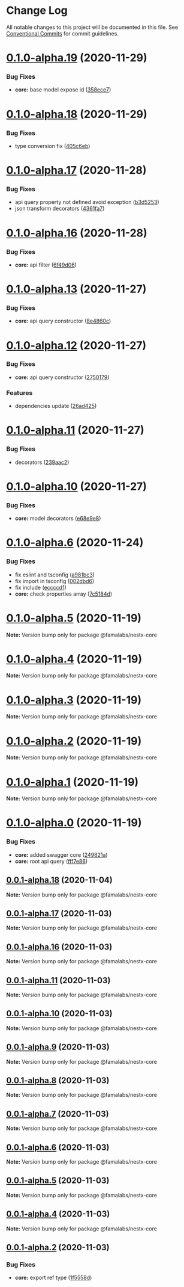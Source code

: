 # Change Log

All notable changes to this project will be documented in this file.
See [Conventional Commits](https://conventionalcommits.org) for commit guidelines.

# [0.1.0-alpha.19](https://github.com/famalabs/nestx/compare/v0.1.0-alpha.18...v0.1.0-alpha.19) (2020-11-29)


### Bug Fixes

* **core:** base model expose id ([358ece7](https://github.com/famalabs/nestx/commit/358ece741b3a63524b27ca08f0c2dd0e86b062d4))





# [0.1.0-alpha.18](https://github.com/famalabs/nestx/compare/v0.1.0-alpha.17...v0.1.0-alpha.18) (2020-11-29)


### Bug Fixes

* type conversion fix ([405c6eb](https://github.com/famalabs/nestx/commit/405c6eb55154c01b2cde6f7e488ecc327c4342ac))





# [0.1.0-alpha.17](https://github.com/famalabs/nestx/compare/v0.1.0-alpha.16...v0.1.0-alpha.17) (2020-11-28)


### Bug Fixes

* api query property not defined avoid exception ([b3d5253](https://github.com/famalabs/nestx/commit/b3d5253728fa5129b44f3e8d6a4e838d742f1468))
* json transform decorators ([4361fa7](https://github.com/famalabs/nestx/commit/4361fa72ac31d06a63831227e908243c3e6fb30e))





# [0.1.0-alpha.16](https://github.com/famalabs/nestx/compare/v0.1.0-alpha.15...v0.1.0-alpha.16) (2020-11-28)


### Bug Fixes

* **core:** api filter ([6f49d06](https://github.com/famalabs/nestx/commit/6f49d06901f0f927e9be6a8f1221e195c1860dc7))





# [0.1.0-alpha.13](https://github.com/famalabs/nestx/compare/v0.1.0-alpha.12...v0.1.0-alpha.13) (2020-11-27)


### Bug Fixes

* **core:** api query constructor ([8e4860c](https://github.com/famalabs/nestx/commit/8e4860cb37b1e0f04a8ade2093d9a2f945996ca3))





# [0.1.0-alpha.12](https://github.com/famalabs/nestx/compare/v0.1.0-alpha.11...v0.1.0-alpha.12) (2020-11-27)


### Bug Fixes

* **core:** api query constructor ([2750179](https://github.com/famalabs/nestx/commit/2750179d5f13da67fddf5c9ecafbfaf2983f282b))


### Features

* dependencies update ([26ad425](https://github.com/famalabs/nestx/commit/26ad4258528b3c3d827f46cc8d93d2c4b6288145))





# [0.1.0-alpha.11](https://github.com/famalabs/nestx/compare/v0.1.0-alpha.10...v0.1.0-alpha.11) (2020-11-27)


### Bug Fixes

* decorators ([239aac2](https://github.com/famalabs/nestx/commit/239aac2baea57a991374a1e49eebcc013823c317))





# [0.1.0-alpha.10](https://github.com/famalabs/nestx/compare/v0.1.0-alpha.9...v0.1.0-alpha.10) (2020-11-27)


### Bug Fixes

* **core:** model decorators ([e68e9e8](https://github.com/famalabs/nestx/commit/e68e9e8111ef04088a92bd1ca62ee69189b757de))






# [0.1.0-alpha.6](https://github.com/famalabs/nestx/compare/v0.1.0-alpha.5...v0.1.0-alpha.6) (2020-11-24)


### Bug Fixes

* fix eslint and tsconfig ([a981bc3](https://github.com/famalabs/nestx/commit/a981bc32ef994543fff7488cca45e8d15baf23bd))
* fix import in tsconfig ([002dbd6](https://github.com/famalabs/nestx/commit/002dbd69fbb7f2af03c2c07f00ccde60a7266e6d))
* fix include ([eccccd1](https://github.com/famalabs/nestx/commit/eccccd1057022846ec124cc97f9cdb0ebfcc8290))
* **core:** check properties array ([7c5184d](https://github.com/famalabs/nestx/commit/7c5184d684d4585fe68d3a89923692d3dd3b5dde))





# [0.1.0-alpha.5](https://github.com/famalabs/nestx/compare/v0.1.0-alpha.0...v0.1.0-alpha.5) (2020-11-19)

**Note:** Version bump only for package @famalabs/nestx-core





# [0.1.0-alpha.4](https://github.com/famalabs/nestx/compare/v0.1.0-alpha.0...v0.1.0-alpha.4) (2020-11-19)

**Note:** Version bump only for package @famalabs/nestx-core





# [0.1.0-alpha.3](https://github.com/famalabs/nestx/compare/v0.1.0-alpha.0...v0.1.0-alpha.3) (2020-11-19)

**Note:** Version bump only for package @famalabs/nestx-core





# [0.1.0-alpha.2](https://github.com/famalabs/nestx/compare/v0.1.0-alpha.0...v0.1.0-alpha.2) (2020-11-19)

**Note:** Version bump only for package @famalabs/nestx-core





# [0.1.0-alpha.1](https://github.com/famalabs/nestx/compare/v0.1.0-alpha.0...v0.1.0-alpha.1) (2020-11-19)

**Note:** Version bump only for package @famalabs/nestx-core






# [0.1.0-alpha.0](https://github.com/famalabs/nestx/compare/v0.0.1-alpha.18...v0.1.0-alpha.0) (2020-11-19)


### Bug Fixes

* **core:** added swagger core ([249821a](https://github.com/famalabs/nestx/commit/249821a1233f56137e24d2d181fcc5e2171775d9))
* **core:** root api query ([fff7e86](https://github.com/famalabs/nestx/commit/fff7e8626444472f949b59e4e57410be8982d6c8))






## [0.0.1-alpha.18](https://github.com/famalabs/nestx/compare/v0.0.1-alpha.17...v0.0.1-alpha.18) (2020-11-04)

**Note:** Version bump only for package @famalabs/nestx-core





## [0.0.1-alpha.17](https://github.com/famalabs/nestx/compare/v0.0.1-alpha.16...v0.0.1-alpha.17) (2020-11-03)

**Note:** Version bump only for package @famalabs/nestx-core





## [0.0.1-alpha.16](https://github.com/famalabs/nestx/compare/v0.0.1-alpha.15...v0.0.1-alpha.16) (2020-11-03)

**Note:** Version bump only for package @famalabs/nestx-core





## [0.0.1-alpha.11](https://github.com/famalabs/nestx/compare/v0.0.1-alpha.10...v0.0.1-alpha.11) (2020-11-03)

**Note:** Version bump only for package @famalabs/nestx-core





## [0.0.1-alpha.10](https://github.com/famalabs/nestx/compare/v0.0.1-alpha.9...v0.0.1-alpha.10) (2020-11-03)

**Note:** Version bump only for package @famalabs/nestx-core





## [0.0.1-alpha.9](https://github.com/famalabs/nestx/compare/v0.0.1-alpha.8...v0.0.1-alpha.9) (2020-11-03)

**Note:** Version bump only for package @famalabs/nestx-core





## [0.0.1-alpha.8](https://github.com/famalabs/nestx/compare/v0.0.1-alpha.7...v0.0.1-alpha.8) (2020-11-03)

**Note:** Version bump only for package @famalabs/nestx-core





## [0.0.1-alpha.7](https://github.com/famalabs/nestx/compare/v0.0.1-alpha.6...v0.0.1-alpha.7) (2020-11-03)

**Note:** Version bump only for package @famalabs/nestx-core





## [0.0.1-alpha.6](https://github.com/famalabs/nestx/compare/v0.0.1-alpha.5...v0.0.1-alpha.6) (2020-11-03)

**Note:** Version bump only for package @famalabs/nestx-core





## [0.0.1-alpha.5](https://github.com/famalabs/nestx/compare/v0.0.1-alpha.4...v0.0.1-alpha.5) (2020-11-03)

**Note:** Version bump only for package @famalabs/nestx-core





## [0.0.1-alpha.4](https://github.com/famalabs/nestx/compare/v0.0.1-alpha.3...v0.0.1-alpha.4) (2020-11-03)

**Note:** Version bump only for package @famalabs/nestx-core





## [0.0.1-alpha.2](https://github.com/famalabs/nestx/compare/v0.0.1-alpha.1...v0.0.1-alpha.2) (2020-11-03)


### Bug Fixes

* **core:** export ref type ([1f5558d](https://github.com/famalabs/nestx/commit/1f5558d8c436b26747610fa9becb66be1024ce01))
